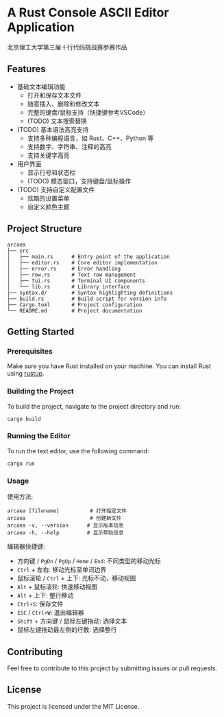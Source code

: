 # A Rust Console ASCII Editor Application

北京理工大学第三届十行代码挑战赛参赛作品

## Features

- 基础文本编辑功能
  - 打开和保存文本文件
  - 随意插入、删除和修改文本
  - 完整的键盘/鼠标支持（快捷键参考VSCode）
  - (TODO) 文本搜索替换
- (TODO) 基本语法高亮支持
  - 支持多种编程语言，如 Rust、C++、Python 等
  - 支持数字、字符串、注释的高亮
  - 支持关键字高亮
- 用户界面
  - 显示行号和状态栏
  - (TODO) 模态窗口，支持键盘/鼠标操作
- (TODO) 支持自定义配置文件
  - 炫酷的设置菜单
  - 自定义颜色主题

## Project Structure
```
arcaea
├── src
│   ├── main.rs      # Entry point of the application
│   ├── editor.rs    # Core editor implementation
│   ├── error.rs     # Error handling
│   ├── row.rs       # Text row management
│   ├── tui.rs       # Terminal UI components
│   └── lib.rs       # Library interface
├── syntax.d/        # Syntax highlighting definitions
├── build.rs         # Build script for version info
├── Cargo.toml       # Project configuration
└── README.md        # Project documentation
```

## Getting Started

### Prerequisites

Make sure you have Rust installed on your machine. You can install Rust using [rustup](https://rustup.rs/).

### Building the Project

To build the project, navigate to the project directory and run:

```
cargo build
```

### Running the Editor

To run the text editor, use the following command:

```
cargo run
```

### Usage

使用方法:
```
arcaea [filename]          # 打开指定文件
arcaea                     # 创建新文件
arcaea -v, --version      # 显示版本信息
arcaea -h, --help         # 显示帮助信息
```

编辑器快捷键:
- 方向键 / `PgDn` / `PgUp` / `Home` / `End`: 不同类型的移动光标
- `Ctrl` + 左右: 移动光标至单词边界
- 鼠标滚轮 / `Ctrl` + 上下: 光标不动，移动视图
- `Alt` + 鼠标滚轮: 快速移动视图
- `Alt` + 上下: 整行移动
- `Ctrl+S`: 保存文件
- `ESC` / `Ctrl+W`: 退出编辑器
- `Shift` + 方向键 / 鼠标左键拖动: 选择文本
- 鼠标左键拖动最左侧的行数: 选择整行

## Contributing

Feel free to contribute to this project by submitting issues or pull requests.

## License

This project is licensed under the MIT License.
